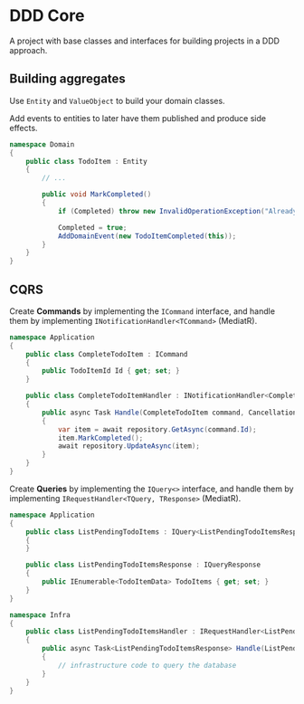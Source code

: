 # DDD Core

A project with base classes and interfaces for building projects in a DDD approach.

## Building aggregates

Use `Entity` and `ValueObject` to build your domain classes.

Add events to entities to later have them published and produce side effects.

``` csharp
namespace Domain
{
    public class TodoItem : Entity
    {
        // ...

        public void MarkCompleted()
        {
            if (Completed) throw new InvalidOperationException("Already completed");

            Completed = true;
            AddDomainEvent(new TodoItemCompleted(this));
        }
    }
}
```

## CQRS

Create **Commands** by implementing the `ICommand` interface, and handle them by implementing `INotificationHandler<TCommand>` (MediatR).

``` csharp
namespace Application
{
    public class CompleteTodoItem : ICommand
    {
        public TodoItemId Id { get; set; }
    }

    public class CompleteTodoItemHandler : INotificationHandler<CompleteTodoItem>
    {
        public async Task Handle(CompleteTodoItem command, CancellationToken cancellationToken)
        {
            var item = await repository.GetAsync(command.Id);
            item.MarkCompleted();
            await repository.UpdateAsync(item);
        }
    }
}
```

Create **Queries** by implementing the `IQuery<>` interface, and handle them by implementing `IRequestHandler<TQuery, TResponse>` (MediatR).

``` csharp
namespace Application
{
    public class ListPendingTodoItems : IQuery<ListPendingTodoItemsResponse>
    {
    }

    public class ListPendingTodoItemsResponse : IQueryResponse
    {
        public IEnumerable<TodoItemData> TodoItems { get; set; }
    }
}

namespace Infra
{
    public class ListPendingTodoItemsHandler : IRequestHandler<ListPendingTodoItems, ListPendingTodoItemsResponse>
    {
        public async Task<ListPendingTodoItemsResponse> Handle(ListPendingTodoItems query, CancellationToken cancellationToken)
        {
            // infrastructure code to query the database
        }
    }
}
```